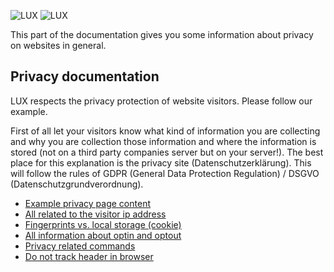 ![LUX](/Documentation/Images/logo_claim.svg#gh-light-mode-only "LUX")
![LUX](/Documentation/Images/logo_claim_white.svg#gh-dark-mode-only "LUX")

This part of the documentation gives you some information about privacy on websites in general.

## Privacy documentation

LUX respects the privacy protection of website visitors. Please follow our example.

First of all let your visitors know what kind of information you are collecting and why you are collection those
information and where the information is stored (not on a third party companies server but on your server!).
The best place for this explanation is the privacy site (Datenschutzerklärung). This will follow the
rules of GDPR (General Data Protection Regulation) / DSGVO (Datenschutzgrundverordnung).

* [Example privacy page content](PrivacyPage.md)
* [All related to the visitor ip address](IpAddresses.md)
* [Fingerprints vs. local storage (cookie)](FingerprintsAndLocalStorage.md)
* [All information about optin and optout](OptInAndOptOut.md)
* [Privacy related commands](Commands.md)
* [Do not track header in browser](DoNotTrack.md)
